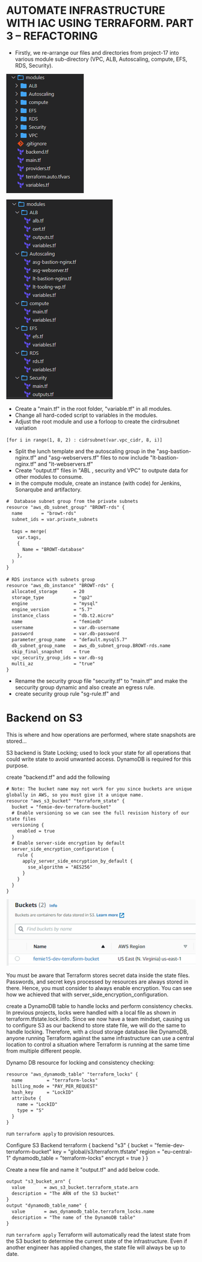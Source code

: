 # AUTOMATE INFRASTRUCTURE WITH IAC USING TERRAFORM. PART 3 – REFACTORING

- Firstly, we re-arrange our files and directories from project-17 into various module sub-directory (VPC, ALB, Autoscaling, compute, EFS, RDS, Security).

![apache](https://github.com/femie15/darey/blob/main/project%201/project18/1-directories.PNG)


![apache](https://github.com/femie15/darey/blob/main/project%201/project18/2-directories%20files.PNG)

- Create a "main.tf" in the root folder, "variable.tf" in all modules. 
- Change all hard-coded script to variables in the modules.
- Adjust the root module and use a forloop to create the cirdrsubnet variation 
 
 `[for i in range(1, 8, 2) : cidrsubnet(var.vpc_cidr, 8, i)]`

- Split the lunch template and the autoscaling group in the "asg-bastion-nginx.tf" and "asg-webservers.tf" files to now include "lt-bastion-nginx.tf" and "lt-webservers.tf" 
- Create "output.tf" files in "ABL , security and VPC" to outpute data for other modules to consume.
- in the compute module, create an instance (with code) for Jenkins, Sonarqube and artifactory.

```
#  Database subnet group from the private subnets
resource "aws_db_subnet_group" "BROWT-rds" {
  name       = "browt-rds"
  subnet_ids = var.private_subnets

  tags = merge(
    var.tags,
    {
      Name = "BROWT-database"
    },
  )
}

# RDS instance with subnets group
resource "aws_db_instance" "BROWT-rds" {
  allocated_storage      = 20
  storage_type           = "gp2"
  engine                 = "mysql"
  engine_version         = "5.7"
  instance_class         = "db.t2.micro"
  name                   = "femiedb"
  username               = var.db-username
  password               = var.db-password
  parameter_group_name   = "default.mysql5.7"
  db_subnet_group_name   = aws_db_subnet_group.BROWT-rds.name
  skip_final_snapshot    = true
  vpc_security_group_ids = var.db-sg
  multi_az               = "true"
}
```

- Rename the security group file "security.tf" to "main.tf" and make the seccurity group dynamic and also create an egress rule.
- create security group rule "sg-rule.tf" and 

# Backend on S3

This is where and how operations are performed, where state snapshots are stored...

S3 backend is State Locking; used to lock your state for all operations that could write state to avoid unwanted access. DynamoDB is required for this purpose.

create "backend.tf" and add the following 

```
# Note: The bucket name may not work for you since buckets are unique globally in AWS, so you must give it a unique name.
resource "aws_s3_bucket" "terraform_state" {
  bucket = "femie-dev-terraform-bucket"
  # Enable versioning so we can see the full revision history of our state files
  versioning {
    enabled = true
  }
  # Enable server-side encryption by default
  server_side_encryption_configuration {
    rule {
      apply_server_side_encryption_by_default {
        sse_algorithm = "AES256"
      }
    }
  }
}
```  


![apache](https://github.com/femie15/darey/blob/main/project%201/project18/3-bucket.PNG)

You must be aware that Terraform stores secret data inside the state files. Passwords, and secret keys processed by resources are always stored in there. Hence, you must consider to always enable encryption. You can see how we achieved that with server_side_encryption_configuration.

create a DynamoDB table to handle locks and perform consistency checks. In previous projects, locks were handled with a local file as shown in terraform.tfstate.lock.info. Since we now have a team mindset, causing us to configure S3 as our backend to store state file, we will do the same to handle locking. Therefore, with a cloud storage database like DynamoDB, anyone running Terraform against the same infrastructure can use a central location to control a situation where Terraform is running at the same time from multiple different people.

Dynamo DB resource for locking and consistency checking:

```
resource "aws_dynamodb_table" "terraform_locks" {
  name         = "terraform-locks"
  billing_mode = "PAY_PER_REQUEST"
  hash_key     = "LockID"
  attribute {
    name = "LockID"
    type = "S"
  }
}
```

run `terraform apply` to provision resources.

Configure S3 Backend
terraform {
  backend "s3" {
    bucket         = "femie-dev-terraform-bucket"
    key            = "global/s3/terraform.tfstate"
    region         = "eu-central-1"
    dynamodb_table = "terraform-locks"
    encrypt        = true
  }
}


Create a new file and name it "output.tf" and add below code.

```
output "s3_bucket_arn" {
  value       = aws_s3_bucket.terraform_state.arn
  description = "The ARN of the S3 bucket"
}
output "dynamodb_table_name" {
  value       = aws_dynamodb_table.terraform_locks.name
  description = "The name of the DynamoDB table"
}
```

run `terraform apply` Terraform will automatically read the latest state from the S3 bucket to determine the current state of the infrastructure. Even if another engineer has applied changes, the state file will always be up to date.



















































